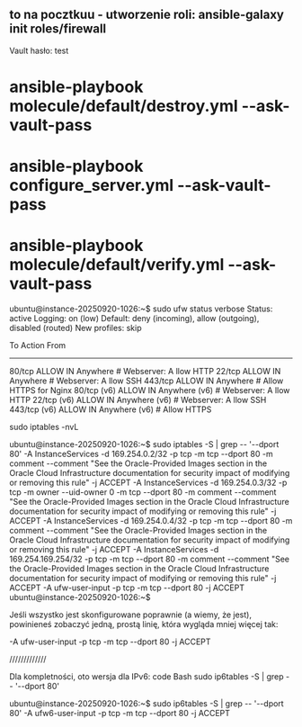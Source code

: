 to na pocztkuu - utworzenie roli:  ansible-galaxy init roles/firewall
----------------------------------------------------

Vault hasło:  test


# ansible-playbook molecule/default/destroy.yml --ask-vault-pass

# ansible-playbook configure_server.yml --ask-vault-pass

# ansible-playbook molecule/default/verify.yml --ask-vault-pass


ubuntu@instance-20250920-1026:~$ sudo ufw status verbose
Status: active
Logging: on (low)
Default: deny (incoming), allow (outgoing), disabled (routed)
New profiles: skip

To                         Action      From
--                         ------      ----
80/tcp                     ALLOW IN    Anywhere                   # Webserver: A                                                                                                             llow HTTP
22/tcp                     ALLOW IN    Anywhere                   # Webserver: A                                                                                                             llow SSH
443/tcp                    ALLOW IN    Anywhere                   # Allow HTTPS                                                                                                              for Nginx
80/tcp (v6)                ALLOW IN    Anywhere (v6)              # Webserver: A                                                                                                             llow HTTP
22/tcp (v6)                ALLOW IN    Anywhere (v6)              # Webserver: A                                                                                                             llow SSH
443/tcp (v6)               ALLOW IN    Anywhere (v6)              # Allow HTTPS



sudo iptables -nvL


ubuntu@instance-20250920-1026:~$ sudo iptables -S | grep -- '--dport 80'
-A InstanceServices -d 169.254.0.2/32 -p tcp -m tcp --dport 80 -m comment --comment "See the Oracle-Provided Images section in the Oracle Cloud Infrastructure documentation for security impact of modifying or removing this rule" -j ACCEPT
-A InstanceServices -d 169.254.0.3/32 -p tcp -m owner --uid-owner 0 -m tcp --dport 80 -m comment --comment "See the Oracle-Provided Images section in the Oracle Cloud Infrastructure documentation for security impact of modifying or removing this rule" -j ACCEPT
-A InstanceServices -d 169.254.0.4/32 -p tcp -m tcp --dport 80 -m comment --comment "See the Oracle-Provided Images section in the Oracle Cloud Infrastructure documentation for security impact of modifying or removing this rule" -j ACCEPT
-A InstanceServices -d 169.254.169.254/32 -p tcp -m tcp --dport 80 -m comment --comment "See the Oracle-Provided Images section in the Oracle Cloud Infrastructure documentation for security impact of modifying or removing this rule" -j ACCEPT
-A ufw-user-input -p tcp -m tcp --dport 80 -j ACCEPT
ubuntu@instance-20250920-1026:~$


Jeśli wszystko jest skonfigurowane poprawnie (a wiemy, że jest), powinieneś zobaczyć jedną, prostą linię, która wygląda mniej więcej tak:
 
-A ufw-user-input -p tcp -m tcp --dport 80 -j ACCEPT


/////////////


Dla kompletności, oto wersja dla IPv6:
code
Bash
sudo ip6tables -S | grep -- '--dport 80'

ubuntu@instance-20250920-1026:~$ sudo ip6tables -S | grep -- '--dport 80'
-A ufw6-user-input -p tcp -m tcp --dport 80 -j ACCEPT


